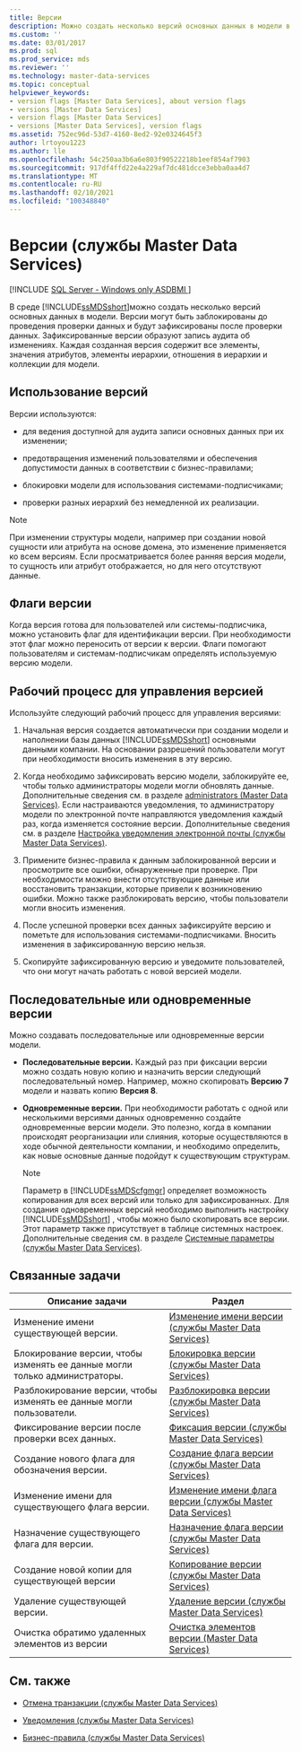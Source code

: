 ```yaml
---
title: Версии
description: Можно создать несколько версий основных данных в модели в Master Data Services. Узнайте о версиях и способах их использования.
ms.custom: ''
ms.date: 03/01/2017
ms.prod: sql
ms.prod_service: mds
ms.reviewer: ''
ms.technology: master-data-services
ms.topic: conceptual
helpviewer_keywords:
- version flags [Master Data Services], about version flags
- versions [Master Data Services]
- version flags [Master Data Services]
- versions [Master Data Services], version flags
ms.assetid: 752ec96d-53d7-4160-8ed2-92e0324645f3
author: lrtoyou1223
ms.author: lle
ms.openlocfilehash: 54c250aa3b6a6e803f90522218b1eef854af7903
ms.sourcegitcommit: 917df4ffd22e4a229af7dc481dcce3ebba0aa4d7
ms.translationtype: MT
ms.contentlocale: ru-RU
ms.lasthandoff: 02/10/2021
ms.locfileid: "100348840"
---
```

# <a name="versions-master-data-services"></a>Версии (службы Master Data Services)

[!INCLUDE [SQL Server - Windows only ASDBMI  ](../includes/applies-to-version/sql-windows-only-asdbmi.md)]

  В среде [!INCLUDE[ssMDSshort](../includes/ssmdsshort-md.md)]можно создать несколько версий основных данных в модели. Версии могут быть заблокированы до проведения проверки данных и будут зафиксированы после проверки данных. Зафиксированные версии образуют запись аудита об изменениях. Каждая созданная версия содержит все элементы, значения атрибутов, элементы иерархии, отношения в иерархии и коллекции для модели.  
  
## <a name="when-to-use-versions"></a>Использование версий  
 Версии используются:  
  
-   для ведения доступной для аудита записи основных данных при их изменении;  
  
-   предотвращения изменений пользователями и обеспечения допустимости данных в соответствии с бизнес-правилами;  
  
-   блокировки модели для использования системами-подписчиками;  
  
-   проверки разных иерархий без немедленной их реализации.  
  
> [!NOTE]  
>  При изменении структуры модели, например при создании новой сущности или атрибута на основе домена, это изменение применяется ко всем версиям. Если просматривается более ранняя версия модели, то сущность или атрибут отображается, но для него отсутствуют данные.  
  
## <a name="version-flags"></a>Флаги версии  
 Когда версия готова для пользователей или системы-подписчика, можно установить флаг для идентификации версии. При необходимости этот флаг можно переносить от версии к версии. Флаги помогают пользователям и системам-подписчикам определять используемую версию модели.  
  
## <a name="workflow-for-version-management"></a>Рабочий процесс для управления версией  
 Используйте следующий рабочий процесс для управления версиями:  
  
1.  Начальная версия создается автоматически при создании модели и наполнении базы данных [!INCLUDE[ssMDSshort](../includes/ssmdsshort-md.md)] основными данными компании. На основании разрешений пользователи могут при необходимости вносить изменения в эту версию.  
  
2.  Когда необходимо зафиксировать версию модели, заблокируйте ее, чтобы только администраторы модели могли обновлять данные. Дополнительные сведения см. в разделе [administrators &#40;Master Data Services&#41;](../master-data-services/administrators-master-data-services.md). Если настраиваются уведомления, то администратору модели по электронной почте направляются уведомления каждый раз, когда изменяется состояние версии. Дополнительные сведения см. в разделе [Настройка уведомления электронной почты (службы Master Data Services)](../master-data-services/configure-email-notifications-master-data-services.md).  
  
3.  Примените бизнес-правила к данным заблокированной версии и просмотрите все ошибки, обнаруженные при проверке. При необходимости можно внести отсутствующие данные или восстановить транзакции, которые привели к возникновению ошибки. Можно также разблокировать версию, чтобы пользователи могли вносить изменения.  
  
4.  После успешной проверки всех данных зафиксируйте версию и пометьте для использования системами-подписчиками. Вносить изменения в зафиксированную версию нельзя.  
  
5.  Скопируйте зафиксированную версию и уведомите пользователей, что они могут начать работать с новой версией модели.  
  
## <a name="sequential-or-simultaneous-versions"></a>Последовательные или одновременные версии  
 Можно создавать последовательные или одновременные версии модели.  
  
-   **Последовательные версии.** Каждый раз при фиксации версии можно создать новую копию и назначить версии следующий последовательный номер. Например, можно скопировать **Версию 7** модели и назвать копию **Версия 8**.  
  
-   **Одновременные версии.** При необходимости работать с одной или несколькими версиями данных одновременно создайте одновременные версии модели. Это полезно, когда в компании происходят реорганизации или слияния, которые осуществляются в ходе обычной деятельности компании, и необходимо определить, как новые основные данные подойдут к существующим структурам.  
  
    > [!NOTE]  
    >  Параметр в [!INCLUDE[ssMDScfgmgr](../includes/ssmdscfgmgr-md.md)] определяет возможность копирования для всех версий или только для зафиксированных. Для создания одновременных версий необходимо выполнить настройку [!INCLUDE[ssMDSshort](../includes/ssmdsshort-md.md)] , чтобы можно было скопировать все версии. Этот параметр также присутствует в таблице системных настроек. Дополнительные сведения см. в разделе [Системные параметры (службы Master Data Services)](../master-data-services/system-settings-master-data-services.md).  
  
## <a name="related-tasks"></a>Связанные задачи  
  
|Описание задачи|Раздел|  
|----------------------|-----------|  
|Изменение имени существующей версии.|[Изменение имени версии (службы Master Data Services)](../master-data-services/change-a-version-name-master-data-services.md)|  
|Блокирование версии, чтобы изменять ее данные могли только администраторы.|[Блокировка версии (службы Master Data Services)](../master-data-services/lock-a-version-master-data-services.md)|  
|Разблокирование версии, чтобы изменять ее данные могли пользователи.|[Разблокировка версии (службы Master Data Services)](../master-data-services/unlock-a-version-master-data-services.md)|  
|Фиксирование версии после проверки всех данных.|[Фиксация версии (службы Master Data Services)](../master-data-services/commit-a-version-master-data-services.md)|  
|Создание нового флага для обозначения версии.|[Создание флага версии (службы Master Data Services)](../master-data-services/create-a-version-flag-master-data-services.md)|  
|Изменение имени для существующего флага версии.|[Изменение имени флага версии (службы Master Data Services)](../master-data-services/change-a-version-flag-name-master-data-services.md)|  
|Назначение существующего флага для версии.|[Назначение флага версии (службы Master Data Services)](../master-data-services/assign-a-flag-to-a-version-master-data-services.md)|  
|Создание новой копии для существующей версии|[Копирование версии (службы Master Data Services)](../master-data-services/copy-a-version-master-data-services.md)|  
|Удаление существующей версии.|[Удаление версии (службы Master Data Services)](../master-data-services/delete-a-version-master-data-services.md)|  
|Очистка обратимо удаленных элементов из версии|[Очистка элементов версии (Master Data Services)](../master-data-services/purge-version-members-master-data-services.md)|  
  
## <a name="related-content"></a>См. также  
  
-   [Отмена транзакции (службы Master Data Services)](../master-data-services/reverse-a-transaction-master-data-services.md)  
  
-   [Уведомления (службы Master Data Services)](../master-data-services/notifications-master-data-services.md)  
  
-   [Бизнес-правила (службы Master Data Services)](../master-data-services/business-rules-master-data-services.md)  
  
  
